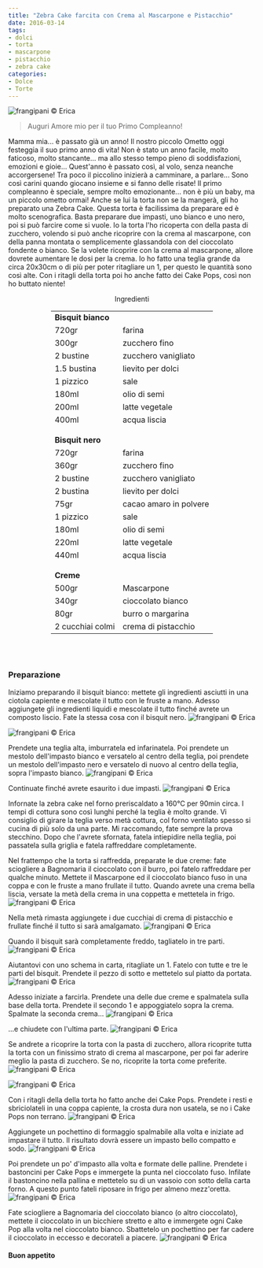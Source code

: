 ```yaml
---
title: "Zebra Cake farcita con Crema al Mascarpone e Pistacchio"
date: 2016-03-14
tags:
- dolci
- torta
- mascarpone
- pistacchio
- zebra cake
categories:
- Dolce
- Torte
---
```

![](header.jpg "frangipani © Erica")

> Auguri Amore mio per il tuo Primo Compleanno!

Mamma mia... è passato già un anno! Il nostro piccolo Ometto oggi festeggia il suo primo anno di vita! Non è stato un anno facile, molto faticoso, molto stancante... ma allo stesso tempo pieno di soddisfazioni, emozioni e gioie... Quest'anno è passato così, al volo, senza neanche accorgersene! Tra poco il piccolino inizierà a camminare, a parlare... Sono così carini quando giocano insieme e si fanno delle risate! Il primo compleanno è speciale, sempre molto emozionante... non è più un baby, ma un piccolo ometto ormai! Anche se lui la torta non se la mangerà, gli ho preparato una Zebra Cake. Questa torta è facilissima da preparare ed è molto scenografica. Basta preparare due impasti, uno bianco e uno nero, poi si può farcire come si vuole. Io la torta l'ho ricoperta con della pasta di zucchero, volendo si può anche ricoprire con la crema al mascarpone, con della panna montata o semplicemente glassandola con del cioccolato fondente o bianco. Se la volete ricoprire con la crema al mascarpone, allore dovrete aumentare le dosi per la crema. Io ho fatto una teglia grande da circa 20x30cm o di più per poter ritagliare un 1, per questo le quantità sono così alte. Con i ritagli della torta poi ho anche fatto dei Cake Pops, così non ho buttato niente!


<div id="wrapper" style="text-align: center">
  <div id="yourdiv" style="display: inline-block;">
    <div class="ingredients">
      <div class="ingredients-title">Ingredienti</div>
      <table>
        <tbody>
          <tr>
            <td colspan="2"><b>Bisquit bianco</b></td>
          </tr>
          <tr>
            <td>720gr</td>
            <td>farina</td>
          </tr>
          <tr>
            <td>300gr</td>
            <td>zucchero fino</td>
          </tr>
          <tr>
            <td>2 bustine</td>
            <td>zucchero vanigliato</td>
          </tr>
          <tr>
            <td>1.5 bustina</td>
            <td>lievito per dolci</td>
          </tr>
          <tr>
            <td>1 pizzico</td>
            <td>sale</td>
          </tr>
          <tr>
            <td>180ml</td>
            <td>olio di semi</td>
          </tr>
          <tr>
            <td>200ml</td>
            <td>latte vegetale</td>
          </tr>
          <tr>
            <td>400ml</td>
            <td>acqua liscia</td>
          </tr>
          <tr style="height: 15px;"></tr>
          <tr>          
            <td colspan="2"><b>Bisquit nero</b></td>
          </tr>
          <tr>
            <td>720gr</td>
            <td>farina</td>
          </tr>
          <tr>
            <td>360gr</td>
            <td>zucchero fino</td>
          </tr>
          <tr>
            <td>2 bustine</td>
            <td>zucchero vanigliato</td>
          </tr>
          <tr>
            <td>2 bustina</td>
            <td>lievito per dolci</td>
          </tr>
          <tr>
            <td>75gr</td>
            <td>cacao amaro in polvere</td>
          </tr>
          <tr>
            <td>1 pizzico</td>
            <td>sale</td>
          </tr>
          <tr>
            <td>180ml</td>
            <td>olio di semi</td>
          </tr>
          <tr>
            <td>220ml</td>
            <td>latte vegetale</td>
          </tr>
          <tr>
            <td>440ml</td>
            <td>acqua liscia</td>     
          </tr>
          <tr style="height: 15px;"></tr>
          <tr>          
            <td colspan="2"><b>Creme</b></td>
          </tr>
          <tr>
            <td>500gr</td>
            <td>Mascarpone</td>
          </tr>
          <tr>      
            <td>340gr</td>
            <td>cioccolato bianco</td>
          </tr>
          <tr>
            <td>80gr</td>
            <td>burro o margarina</td>
          </tr>
          <tr>      
            <td>2 cucchiai colmi</td>
            <td>crema di pistacchio</td>
          </tr>
        </tbody>
      </table>
      <br></br>
    </div>
  </div>
</div>

<h3>
  <font color="grey">
    <i class="fa fa-cogs"></i>
  </font> Preparazione
</h3>

Iniziamo preparando il bisquit bianco: mettete gli ingredienti asciutti in una ciotola capiente e mescolate il tutto con le fruste a mano. Adesso aggiungete gli ingredienti liquidi e mescolate il tutto finché avrete un composto liscio. Fate la stessa cosa con il bisquit nero.
![](impastobianco.jpg "frangipani © Erica")

![](impastonero.jpg "frangipani © Erica")

Prendete una teglia alta, imburratela ed infarinatela. Poi prendete un mestolo dell'impasto bianco e versatelo al centro della teglia, poi prendete un mestolo dell'impasto nero e versatelo di nuovo al centro della teglia, sopra l'impasto bianco.
![](teglia1.jpg "frangipani © Erica")

Continuate finché avrete esaurito i due impasti.
![](teglia2.jpg "frangipani © Erica")

Infornate la zebra cake nel forno preriscaldato a 160°C per 90min circa. I tempi di cottura sono così lunghi perché la teglia è molto grande. Vi consiglio di girare la teglia verso metà cottura, col forno ventilato spesso si cucina di più solo da una parte. Mi raccomando, fate sempre la prova stecchino. Dopo che l'avrete sfornata, fatela intiepidire nella teglia, poi passatela sulla griglia e fatela raffreddare completamente.

Nel frattempo che la torta si raffredda, preparate le due creme: fate sciogliere a Bagnomaria il cioccolato con il burro, poi fatelo raffreddare per qualche minuto. Mettete il Mascarpone ed il cioccolato bianco fuso in una coppa e con le fruste a mano frullate il tutto. Quando avrete una crema bella liscia, versate la metà della crema in una coppetta e mettetela in frigo.
![](mascarpone.jpg "frangipani © Erica")

Nella metà rimasta aggiungete i due cucchiai di crema di pistacchio e frullate finché il tutto si sarà amalgamato.
![](pistacchio.jpg "frangipani © Erica")

Quando il bisquit sarà completamente freddo, tagliatelo in tre parti.
![](sfornata.jpg "frangipani © Erica")

Aiutantovi con uno schema in carta, ritagliate un 1. Fatelo con tutte e tre le parti del bisquit. Prendete il pezzo di sotto e mettetelo sul piatto da portata.
![](1.jpg "frangipani © Erica")

Adesso iniziate a farcirla. Prendete una delle due creme e spalmatela sulla base della torta. Prendete il secondo 1 e appoggiatelo sopra la crema. Spalmate la seconda crema...
![](farcire.jpg "frangipani © Erica")

...e chiudete con l'ultima parte.
![](farcita.jpg "frangipani © Erica")

Se andrete a ricoprire la torta con la pasta di zucchero, allora ricoprite tutta la torta con un finissimo strato di crema al mascarpone, per poi far aderire meglio la pasta di zucchero. Se no, ricoprite la torta come preferite.
![](ricoperta.jpg "frangipani © Erica")

![](risultato.jpg "frangipani © Erica")


Con i ritagli della della torta ho fatto anche dei Cake Pops. Prendete i resti e sbriciolateli in una coppa capiente, la crosta dura non usatela, se no i Cake Pops non terrano.
![](briciolecp.jpg "frangipani © Erica")

Aggiungete un pochettino di formaggio spalmabile alla volta e iniziate ad impastare il tutto. Il risultato dovrà essere un impasto bello compatto e sodo.
![](impastocp.jpg "frangipani © Erica")

Poi prendete un po' d'impasto alla volta e formate delle palline. Prendete i bastoncini per Cake Pops e immergete la punta nel cioccolato fuso. Infilate il bastoncino nella pallina e mettetelo su di un vassoio con sotto della carta forno. A questo punto fateli riposare in frigo per almeno mezz'oretta.
![](cpnudi.jpg "frangipani © Erica")

Fate sciogliere a Bagnomaria del cioccolato bianco (o altro cioccolato), mettete il cioccolato in un bicchiere stretto e alto e immergete ogni Cake Pop alla volta nel cioccolato bianco. Sbattetelo un pochettino per far cadere il cioccolato in eccesso e decorateli a piacere.
![](cp.jpg "frangipani © Erica")


<h4>Buon appetito
  <font color="red">
    <i class="fa fa-smile-o"></i>
  </font>
</h4>
